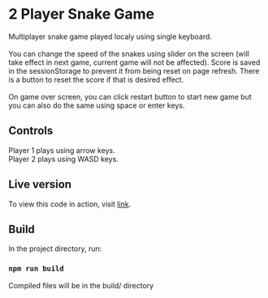 # 2 Player Snake Game

Multiplayer snake game played localy using single keyboard. \
\
You can change the speed of the snakes using slider on the screen (will take effect in next game, current game will not be affected). Score is saved in the sessionStorage to prevent it from being reset on page refresh. There is a button to reset the score if that is desired effect. \
\
On game over screen, you can click restart button to start new game but you can also do the same using space or enter keys.

## Controls

Player 1 plays using arrow keys. \
Player 2 plays using WASD keys.

## Live version

To view this code in action, visit [link](https://mzivanovic89.github.io/two-player-snake-game/).

## Build

In the project directory, run:

### `npm run build`

Compiled files will be in the build/ directory
